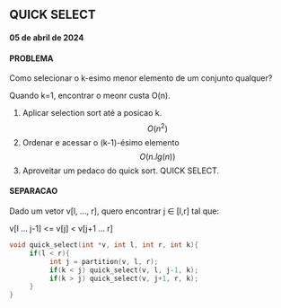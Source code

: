 ## QUICK SELECT

#### 05 de abril de 2024

#### PROBLEMA
Como selecionar o k-esimo menor elemento de um conjunto qualquer? 

Quando k=1, encontrar o meonr custa O(n).

1. Aplicar selection sort até a posicao k. $$ O(n^2) $$
1. Ordenar e acessar o (k-1)-ésimo elemento $$ O(n.lg(n)) $$
1. Aproveitar um pedaco do quick sort. QUICK SELECT.

#### SEPARACAO
Dado um vetor v[l, ..., r], quero encontrar j ∈ [l,r] tal que:

v[l ... j-1] <= v[j] < v[j+1 ... r]

```c
void quick_select(int *v, int l, int r, int k){
     if(l < r){
          int j = partition(v, l, r);
          if(k < j) quick_select(v, l, j-1, k);
          if(k > j) quick_select(v, j+1, r, k);
     }
}
```